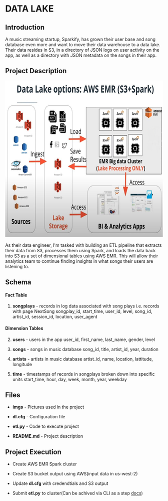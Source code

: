 # DATA LAKE

## Introduction

A music streaming startup, Sparkify, has grown their user base and song database even more and want to move their data warehouse to a data lake. Their data resides in S3, in a directory of JSON logs on user activity on the app, as well as a directory with JSON metadata on the songs in their app.
## Project Description

<img src="./imgs/Lake.png"  weight="600" height="500"/>

As their data engineer, I'm tasked with building an ETL pipeline that extracts their data from S3, processes them using Spark, and loads the data back into S3 as a set of dimensional tables using AWS EMR. This will allow their analytics team to continue finding insights in what songs their users are listening to.

## Schema

#### Fact Table

1. **songplays** - records in log data associated with song plays i.e. records with page NextSong
songplay_id, start_time, user_id, level, song_id, artist_id, session_id, location, user_agent
#### Dimension Tables


2. **users** - users in the app
user_id, first_name, last_name, gender, level

3. **songs** - songs in music database
song_id, title, artist_id, year, duration

4. **artists** - artists in music database
artist_id, name, location, lattitude, longitude

5. **time** - timestamps of records in songplays broken down into specific units
start_time, hour, day, week, month, year, weekday


## Files

- **imgs** - Pictures used in the project

- **dl.cfg** - Configuration file

- **etl.py** - Code to execute project

- **README.md** - Project description 

## Project Execution
- Create AWS EMR Spark cluster

- Create S3 bucket output using AWS(input data in us-west-2)

- Update **dl.cfg** with credendtials and S3 output

- Submit **etl.py** to cluster(Can be achived via CLI as a step [docs](https://docs.aws.amazon.com/emr/latest/ReleaseGuide/emr-spark-submit-step.html))